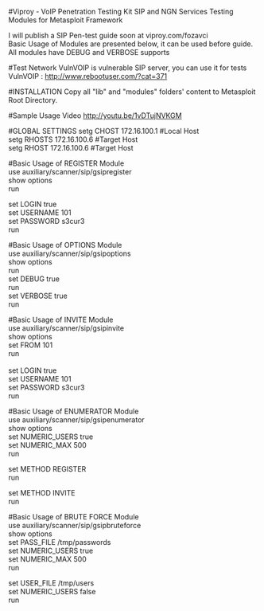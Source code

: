 #Viproy - VoIP Penetration Testing Kit
SIP and NGN Services Testing Modules for Metasploit Framework

I will publish a SIP Pen-test guide soon at viproy.com/fozavci<br>
Basic Usage of Modules are presented below, it can be used before guide.
All modules have DEBUG and VERBOSE supports

#Test Network
VulnVOIP is vulnerable SIP server, you can use it for tests<br>
VulnVOIP : http://www.rebootuser.com/?cat=371<br>

#INSTALLATION
Copy all "lib" and "modules" folders' content to Metasploit Root Directory.

#Sample Usage Video
http://youtu.be/1vDTujNVKGM

#GLOBAL SETTINGS
setg CHOST 172.16.100.1 #Local Host<br>
setg RHOSTS 172.16.100.6 #Target Host<br>
setg RHOST 172.16.100.6 #Target Host<br>

#Basic Usage of REGISTER Module <br>
use auxiliary/scanner/sip/gsipregister<br>
show options <br>
run<br>

set LOGIN true<br>
set USERNAME 101<br>
set PASSWORD s3cur3<br>
run<br>

#Basic Usage of OPTIONS Module<br>
use auxiliary/scanner/sip/gsipoptions <br>
show options <br>
run<br>
set DEBUG true<br>
run<br>
set VERBOSE true<br>
run<br>

#Basic Usage of INVITE Module<br>
use auxiliary/scanner/sip/gsipinvite <br>
show options <br>
set FROM 101<br>
run<br>
<br>
set LOGIN true<br>
set USERNAME 101<br>
set PASSWORD s3cur3<br>
run<br>


#Basic Usage of ENUMERATOR Module<br>
use auxiliary/scanner/sip/gsipenumerator <br>
show options <br>
set NUMERIC_USERS true<br>
set NUMERIC_MAX 500<br>
run<br>

set METHOD REGISTER<br>
run<br>

set METHOD INVITE<br>
run<br>

#Basic Usage of BRUTE FORCE Module<br>
use auxiliary/scanner/sip/gsipbruteforce <br>
show options <br>
set PASS_FILE /tmp/passwords <br>
set NUMERIC_USERS true<br>
set NUMERIC_MAX 500<br>
run<br>

set USER_FILE /tmp/users<br>
set NUMERIC_USERS false<br>
run<br>

